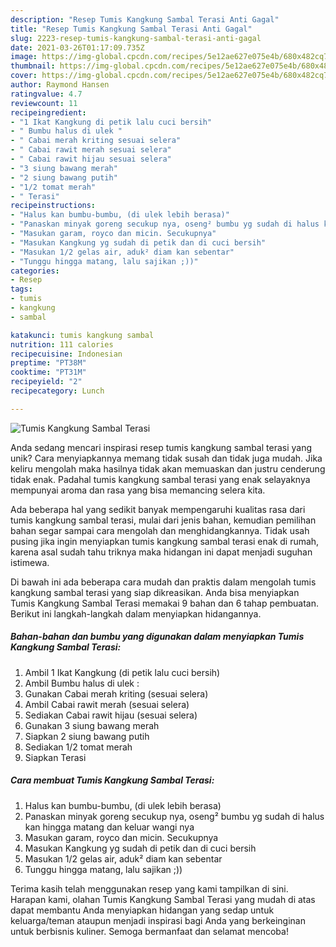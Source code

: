 ```yaml
---
description: "Resep Tumis Kangkung Sambal Terasi Anti Gagal"
title: "Resep Tumis Kangkung Sambal Terasi Anti Gagal"
slug: 2223-resep-tumis-kangkung-sambal-terasi-anti-gagal
date: 2021-03-26T01:17:09.735Z
image: https://img-global.cpcdn.com/recipes/5e12ae627e075e4b/680x482cq70/tumis-kangkung-sambal-terasi-foto-resep-utama.jpg
thumbnail: https://img-global.cpcdn.com/recipes/5e12ae627e075e4b/680x482cq70/tumis-kangkung-sambal-terasi-foto-resep-utama.jpg
cover: https://img-global.cpcdn.com/recipes/5e12ae627e075e4b/680x482cq70/tumis-kangkung-sambal-terasi-foto-resep-utama.jpg
author: Raymond Hansen
ratingvalue: 4.7
reviewcount: 11
recipeingredient:
- "1 Ikat Kangkung di petik lalu cuci bersih"
- " Bumbu halus di ulek "
- " Cabai merah kriting sesuai selera"
- " Cabai rawit merah sesuai selera"
- " Cabai rawit hijau sesuai selera"
- "3 siung bawang merah"
- "2 siung bawang putih"
- "1/2 tomat merah"
- " Terasi"
recipeinstructions:
- "Halus kan bumbu-bumbu, (di ulek lebih berasa)"
- "Panaskan minyak goreng secukup nya, oseng² bumbu yg sudah di halus kan hingga matang dan keluar wangi nya"
- "Masukan garam, royco dan micin. Secukupnya"
- "Masukan Kangkung yg sudah di petik dan di cuci bersih"
- "Masukan 1/2 gelas air, aduk² diam kan sebentar"
- "Tunggu hingga matang, lalu sajikan ;))"
categories:
- Resep
tags:
- tumis
- kangkung
- sambal

katakunci: tumis kangkung sambal 
nutrition: 111 calories
recipecuisine: Indonesian
preptime: "PT38M"
cooktime: "PT31M"
recipeyield: "2"
recipecategory: Lunch

---
```



![Tumis Kangkung Sambal Terasi](https://img-global.cpcdn.com/recipes/5e12ae627e075e4b/680x482cq70/tumis-kangkung-sambal-terasi-foto-resep-utama.jpg)

Anda sedang mencari inspirasi resep tumis kangkung sambal terasi yang unik? Cara menyiapkannya memang tidak susah dan tidak juga mudah. Jika keliru mengolah maka hasilnya tidak akan memuaskan dan justru cenderung tidak enak. Padahal tumis kangkung sambal terasi yang enak selayaknya mempunyai aroma dan rasa yang bisa memancing selera kita.



Ada beberapa hal yang sedikit banyak mempengaruhi kualitas rasa dari tumis kangkung sambal terasi, mulai dari jenis bahan, kemudian pemilihan bahan segar sampai cara mengolah dan menghidangkannya. Tidak usah pusing jika ingin menyiapkan tumis kangkung sambal terasi enak di rumah, karena asal sudah tahu triknya maka hidangan ini dapat menjadi suguhan istimewa.


Di bawah ini ada beberapa cara mudah dan praktis dalam mengolah tumis kangkung sambal terasi yang siap dikreasikan. Anda bisa menyiapkan Tumis Kangkung Sambal Terasi memakai 9 bahan dan 6 tahap pembuatan. Berikut ini langkah-langkah dalam menyiapkan hidangannya.

<!--inarticleads1-->

##### Bahan-bahan dan bumbu yang digunakan dalam menyiapkan Tumis Kangkung Sambal Terasi:

1. Ambil 1 Ikat Kangkung (di petik lalu cuci bersih)
1. Ambil  Bumbu halus di ulek :
1. Gunakan  Cabai merah kriting (sesuai selera)
1. Ambil  Cabai rawit merah (sesuai selera)
1. Sediakan  Cabai rawit hijau (sesuai selera)
1. Gunakan 3 siung bawang merah
1. Siapkan 2 siung bawang putih
1. Sediakan 1/2 tomat merah
1. Siapkan  Terasi




<!--inarticleads2-->

##### Cara membuat Tumis Kangkung Sambal Terasi:

1. Halus kan bumbu-bumbu, (di ulek lebih berasa)
1. Panaskan minyak goreng secukup nya, oseng² bumbu yg sudah di halus kan hingga matang dan keluar wangi nya
1. Masukan garam, royco dan micin. Secukupnya
1. Masukan Kangkung yg sudah di petik dan di cuci bersih
1. Masukan 1/2 gelas air, aduk² diam kan sebentar
1. Tunggu hingga matang, lalu sajikan ;))




Terima kasih telah menggunakan resep yang kami tampilkan di sini. Harapan kami, olahan Tumis Kangkung Sambal Terasi yang mudah di atas dapat membantu Anda menyiapkan hidangan yang sedap untuk keluarga/teman ataupun menjadi inspirasi bagi Anda yang berkeinginan untuk berbisnis kuliner. Semoga bermanfaat dan selamat mencoba!
